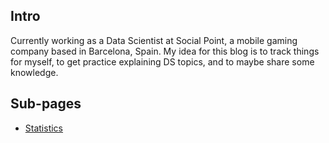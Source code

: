 ## Intro

Currently working as a Data Scientist at Social Point, a mobile gaming company based in Barcelona, Spain. My idea for this blog is to track things for myself, to get practice explaining DS topics, and to maybe share some knowledge.

## Sub-pages

- [Statistics](/Statistics/statistics-home-page.md)
